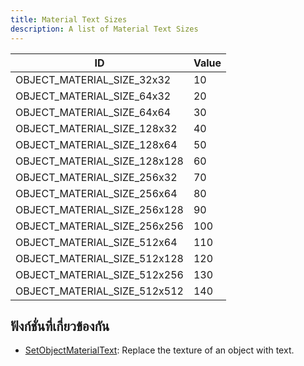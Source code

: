 ```yaml
---
title: Material Text Sizes
description: A list of Material Text Sizes
---
```


| ID                           | Value |
| ---------------------------- | ----- |
| OBJECT_MATERIAL_SIZE_32x32   | 10    |
| OBJECT_MATERIAL_SIZE_64x32   | 20    |
| OBJECT_MATERIAL_SIZE_64x64   | 30    |
| OBJECT_MATERIAL_SIZE_128x32  | 40    |
| OBJECT_MATERIAL_SIZE_128x64  | 50    |
| OBJECT_MATERIAL_SIZE_128x128 | 60    |
| OBJECT_MATERIAL_SIZE_256x32  | 70    |
| OBJECT_MATERIAL_SIZE_256x64  | 80    |
| OBJECT_MATERIAL_SIZE_256x128 | 90    |
| OBJECT_MATERIAL_SIZE_256x256 | 100   |
| OBJECT_MATERIAL_SIZE_512x64  | 110   |
| OBJECT_MATERIAL_SIZE_512x128 | 120   |
| OBJECT_MATERIAL_SIZE_512x256 | 130   |
| OBJECT_MATERIAL_SIZE_512x512 | 140   |

## ฟังก์ชั่นที่เกี่ยวข้องกัน

- [SetObjectMaterialText](/docs/scripting/functions/SetObjectMaterialText): Replace the texture of an object with text.
